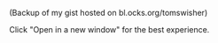 (Backup of my gist hosted on bl.ocks.org/tomswisher)

Click "Open in a new window" for the best experience.
